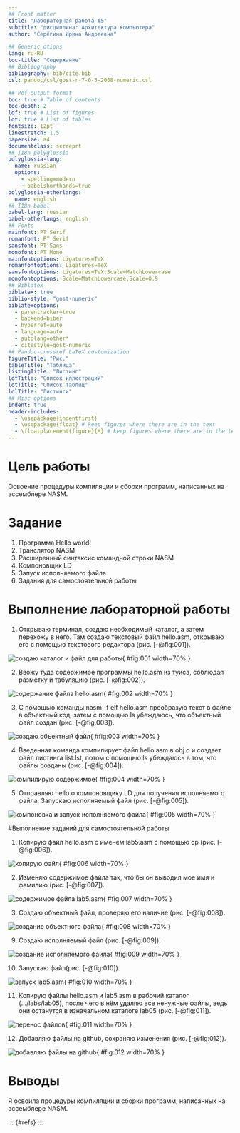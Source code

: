 ```yaml
---
## Front matter
title: "Лабораторная работа №5"
subtitle: "дисциплина: Архитектура компьютера"
author: "Серёгина Ирина Андреевна"

## Generic otions
lang: ru-RU
toc-title: "Содержание"
## Bibliography
bibliography: bib/cite.bib
csl: pandoc/csl/gost-r-7-0-5-2008-numeric.csl

## Pdf output format
toc: true # Table of contents
toc-depth: 2
lof: true # List of figures
lot: true # List of tables
fontsize: 12pt
linestretch: 1.5
papersize: a4
documentclass: scrreprt
## I18n polyglossia
polyglossia-lang:
  name: russian
  options:
	- spelling=modern
	- babelshorthands=true
polyglossia-otherlangs:
  name: english
## I18n babel
babel-lang: russian
babel-otherlangs: english
## Fonts
mainfont: PT Serif
romanfont: PT Serif
sansfont: PT Sans
monofont: PT Mono
mainfontoptions: Ligatures=TeX
romanfontoptions: Ligatures=TeX
sansfontoptions: Ligatures=TeX,Scale=MatchLowercase
monofontoptions: Scale=MatchLowercase,Scale=0.9
## Biblatex
biblatex: true
biblio-style: "gost-numeric"
biblatexoptions:
  - parentracker=true
  - backend=biber
  - hyperref=auto
  - language=auto
  - autolang=other*
  - citestyle=gost-numeric
## Pandoc-crossref LaTeX customization
figureTitle: "Рис."
tableTitle: "Таблица"
listingTitle: "Листинг"
lofTitle: "Список иллюстраций"
lotTitle: "Список таблиц"
lolTitle: "Листинги"
## Misc options
indent: true
header-includes:
  - \usepackage{indentfirst}
  - \usepackage{float} # keep figures where there are in the text
  - \floatplacement{figure}{H} # keep figures where there are in the text
---
```


# Цель работы

Освоение процедуры компиляции и сборки программ, написанных на ассемблере NASM.

# Задание

1. Программа Hello world!
2. Транслятор NASM
3. Расширенный синтаксис командной строки NASM
4. Компоновщик LD
5. Запуск исполняемого файла
6. Задания для самостоятельной работы

# Выполнение лабораторной работы

1. Открываю терминал, создаю необходимый каталог, а затем перехожу в него. Там создаю текстовый файл hello.asm, открываю его с помощью текстового редактора (рис. [-@fig:001]).

![создаю каталог и файл для работы](image/1.png){ #fig:001 width=70% }

2. Ввожу туда содержимое программы hello.asm из туиса, соблюдая разметку и табуляцию (рис. [-@fig:002]).

![содержание файла hello.asm](image/2.png){ #fig:002 width=70% }

3. С помощью команды  nasm -f elf hello.asm преобразую текст в файле в объектный код, затем с помощью ls убеждаюсь, что объектный файл создан (рис. [-@fig:003]).

![создаю объектный файл](image/3.png){ #fig:003 width=70% }

4. Введенная команда компилирует файл hello.asm в obj.o и создает файл листинга list.lst, потом с помощью ls убеждаюсь в том, что файлы созданы (рис. [-@fig:004]).

![компилирую содержимое](image/4.png){ #fig:004 width=70% }

5. Отправляю hello.o компоновщику LD для получения исполняемого файла. Запускаю исполняемый файл (рис. [-@fig:005]).

![компоновка и запуск исполняемого файла](image/5.png){ #fig:005 width=70% }

#Выполнение заданий для самостоятельной работы

1. Копирую файл hello.asm с именем lab5.asm с помощью cp (рис. [-@fig:006]).

![копирую файл](image/6.png){ #fig:006 width=70% }

2. Изменяю содержимое файла так, что бы он выводил мое имя и фамилию (рис. [-@fig:007]).

![содержимое файла lab5.asm](image/7.png){ #fig:007 width=70% }

3. Создаю объектный файл, проверяю его наличие (рис. [-@fig:008]).

![создание объектного файла](image/8.png){ #fig:008 width=70% }

9. Создаю исполняемый файл (рис. [-@fig:009]).

![создание исполняемого файла](image/9.png){ #fig:009 width=70% }

10. Запускаю файл(рис. [-@fig:010]).

![запуск lab5.asm](image/10.png){ #fig:010 width=70% }

11. Копирую файлы hello.asm и lab5.asm в рабочий каталог (.../labs/lab05), после чего в нём удаляю все ненужные файлы, ведь они останутся в изначальном каталоге lab05 (рис. [-@fig:011]).

![перенос файлов](image/11.png){ #fig:011 width=70% }

12. Добавляю файлы на github, сохраняю изменения (рис. [-@fig:012]).

![добавляю файлы на github](image/12.png){ #fig:012 width=70% }

# Выводы

Я освоила процедуры компиляции и сборки программ, написанных на ассемблере NASM.


::: {#refs}
:::
